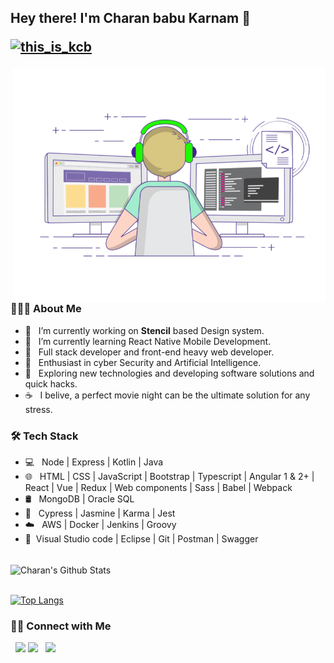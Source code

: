 <h2> Hey there! I'm Charan babu Karnam 👋

<p align="left"> <a href="https://twitter.com/this_is_kcb" target="blank"><img src="https://img.shields.io/twitter/follow/this_is_kcb?logo=twitter&style=for-the-badge" alt="this_is_kcb" /></a> </p>
<img align="right" alt="GIF" src="https://raw.githubusercontent.com/devSouvik/devSouvik/master/gif3.gif" width="500"/>

<h3> 👨🏻‍💻 About Me </h3>

- 🔭 &nbsp; I’m currently working on **Stencil** based Design system.
- 🔭 &nbsp; I’m currently learning React Native Mobile Development.
- 💼 &nbsp; Full stack developer and front-end heavy web developer.
- 🌱 &nbsp; Enthusiast in cyber Security and Artificial Intelligence.
- 🤔 &nbsp; Exploring new technologies and developing software solutions and quick hacks.
- ☕ &nbsp; I belive, a perfect movie night can be the ultimate solution for any stress.

<h3>🛠 Tech Stack</h3>

- 💻 &nbsp; Node | Express | Kotlin | Java
- 🌐 &nbsp; HTML | CSS | JavaScript | Bootstrap | Typescript | Angular 1 & 2+ | React | Vue | Redux | Web components | Sass | Babel | Webpack
- 🛢 &nbsp; MongoDB | Oracle SQL
- 💉 &nbsp; Cypress | Jasmine | Karma | Jest
- ☁️ &nbsp; AWS | Docker | Jenkins | Groovy
- 🔧 &nbsp;Visual Studio code | Eclipse | Git | Postman | Swagger

<br>

<img align="center" src="https://github-readme-stats.vercel.app/api?username=desdevcharan&include_all_commits=true&count_private=true&show_icons=true&line_height=30&theme=gotham&bg_color=0,000000,130F40" alt="Charan's Github Stats">

</br>
<br>

[![Top Langs](https://github-readme-stats.vercel.app/api/top-langs/?username=desdevcharan&layout=compact&theme=gotham)](https://github.com/devSouvik/github-readme-stats)

<h3> 🤝🏻 Connect with Me </h3>

<p align="left">
&nbsp; <a href="https://twitter.com/this_is_kcb" target="_blank" rel="noopener noreferrer"><img src="https://img.icons8.com/plasticine/100/000000/twitter.png" width="50" /></a>   
<a href="https://www.linkedin.com/in/charanbabukarnam/" target="_blank" rel="noopener noreferrer"><img src="https://img.icons8.com/plasticine/100/000000/linkedin.png" width="50" /></a>
&nbsp; <a href="mailto:charanbabukarnam@gmail.com" target="_blank" rel="noopener noreferrer"><img src="https://img.icons8.com/plasticine/100/000000/gmail.png"  width="50" /></a>
</p>

<!-- ⭐️ From [Charanbabu Karnam](https://github.com/desdevcharan) -->

